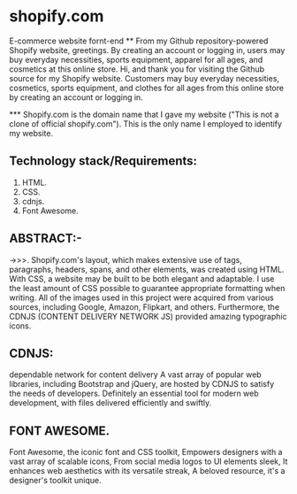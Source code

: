 # shopify.com
E-commerce website fornt-end
**
From my Github repository-powered Shopify website, greetings. By creating an account or logging in, users may buy everyday necessities, sports equipment, apparel for all ages, and cosmetics at this online store. Hi, and thank you for visiting the Github source for my Shopify website. Customers may buy everyday necessities, cosmetics, sports equipment, and clothes for all ages from this online store by creating an account or logging in.

*** Shopify.com is the domain name that I gave my website ("This is not a clone of official shopify.com"). This is the only name I employed to identify my website.

## Technology stack/Requirements:
1. HTML.
2. CSS.
3. cdnjs.
4. Font Awesome.

## ABSTRACT:-
->>>. Shopify.com's layout, which makes extensive use of tags, paragraphs, headers, spans, and other elements, was created using HTML. With CSS, a website may be built to be both elegant and adaptable. I use the least amount of CSS possible to guarantee appropriate formatting when writing. All of the images used in this project were acquired from various sources, including Google, Amazon, Flipkart, and others. Furthermore, the CDNJS (CONTENT DELIVERY NETWORK JS) provided amazing typographic icons.

## CDNJS:
dependable network for content delivery A vast array of popular web libraries, including Bootstrap and jQuery, are hosted by CDNJS to satisfy the needs of developers.
Definitely an essential tool for modern web development, with files delivered efficiently and swiftly.

## FONT AWESOME.
Font Awesome, the iconic font and CSS toolkit,
Empowers designers with a vast array of scalable icons,
From social media logos to UI elements sleek,
It enhances web aesthetics with its versatile streak,
A beloved resource, it's a designer's toolkit unique.
